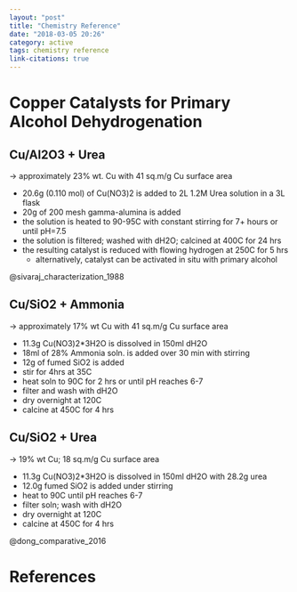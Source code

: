 ```yaml
---
layout: "post"
title: "Chemistry Reference"
date: "2018-03-05 20:26"
category: active
tags: chemistry reference
link-citations: true
---
```

<!--more-->

# Copper Catalysts for Primary Alcohol Dehydrogenation

## Cu/Al2O3 + Urea
-> approximately 23% wt. Cu with 41 sq.m/g Cu surface area

- 20.6g (0.110 mol) of Cu(NO3)2 is added to 2L 1.2M Urea solution in a 3L flask
- 20g of 200 mesh gamma-alumina is added
- the solution is heated to 90-95C with constant stirring for 7+ hours or until pH=7.5
- the solution is filtered; washed with dH2O; calcined at 400C for 24 hrs
- the resulting catalyst is reduced with flowing hydrogen at 250C for 5 hrs
  - alternatively, catalyst can be activated in situ with primary alcohol

@sivaraj_characterization_1988

## Cu/SiO2 + Ammonia
-> approximately 17% wt Cu with 41 sq.m/g Cu surface area
- 11.3g Cu(NO3)2*3H2O is dissolved in 150ml dH2O
- 18ml of 28% Ammonia soln. is added over 30 min with stirring
- 12g of fumed SiO2 is added
- stir for 4hrs at 35C
- heat soln to 90C for 2 hrs or until pH reaches 6-7
- filter and wash with dH2O
- dry overnight at 120C
- calcine at 450C for 4 hrs

[](#@dong_comparative_2016)

## Cu/SiO2 + Urea
-> 19% wt Cu; 18 sq.m/g Cu surface area
- 11.3g Cu(NO3)2*3H2O is dissolved in 150ml dH2O with 28.2g urea
- 12.0g fumed SiO2 is added under stirring
- heat to 90C until pH reaches 6-7
- filter soln; wash with dH2O
- dry overnight at 120C
- calcine at 450C for 4 hrs

@dong_comparative_2016

# References
